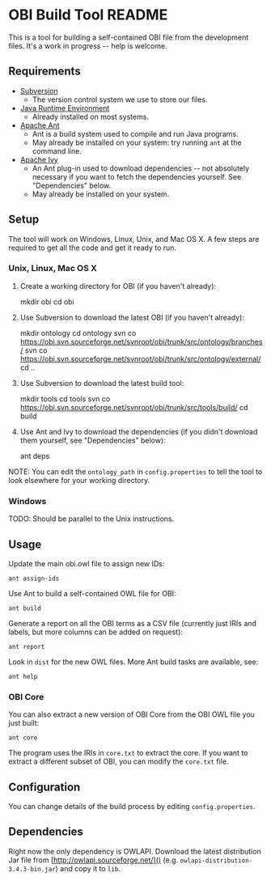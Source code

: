 # OBI Build Tool README

This is a tool for building a self-contained OBI file from the development files. It's a work in progress -- help is welcome.


## Requirements

- [Subversion](http://subversion.tigris.org/)
  - The version control system we use to store our files.
- [Java Runtime Environment](http://docs.oracle.com/javase/7/docs/webnotes/install/index.html)
  - Already installed on most systems.
- [Apache Ant](http://ant.apache.org)
  - Ant is a build system used to compile and run Java programs.
  - May already be installed on your system: try running `ant` at the command line.
- [Apache Ivy](http://ant.apache.org/ivy/)
  - An Ant plug-in used to download dependencies -- not absolutely necessary if you want to fetch the dependencies yourself. See "Dependencies" below.
  - May already be installed on your system.


## Setup

The tool will work on Windows, Linux, Unix, and Mac OS X. A few steps are required to get all the code and get it ready to run.

### Unix, Linux, Mac OS X

1. Create a working directory for OBI (if you haven't already):

    mkdir obi
    cd obi

2. Use Subversion to download the latest OBI (if you haven't already):

    mkdir ontology
    cd ontology
    svn co https://obi.svn.sourceforge.net/svnroot/obi/trunk/src/ontology/branches/
    svn co https://obi.svn.sourceforge.net/svnroot/obi/trunk/src/ontology/external/
    cd ..

3. Use Subversion to download the latest build tool:

    mkdir tools
    cd tools
    svn co https://obi.svn.sourceforge.net/svnroot/obi/trunk/src/tools/build/
    cd build

4. Use Ant and Ivy to download the dependencies (if you didn't download them yourself, see "Dependencies" below):

    ant deps

NOTE: You can edit the `ontology_path` in `config.properties` to tell the tool to look elsewhere for your working directory.

### Windows

TODO: Should be parallel to the Unix instructions.


## Usage

Update the main obi.owl file to assign new IDs:

    ant assign-ids

Use Ant to build a self-contained OWL file for OBI:

    ant build

Generate a report on all the OBI terms as a CSV file (currently just IRIs and labels, but more columns can be added on request):

    ant report

Look in `dist` for the new OWL files. More Ant build tasks are available, see:

    ant help


### OBI Core

You can also extract a new version of OBI Core from the OBI OWL file you just built:

    ant core

The program uses the IRIs in `core.txt` to extract the core. If you want to extract a different subset of OBI, you can modify the `core.txt` file.


## Configuration

You can change details of the build process by editing `config.properties`.


## Dependencies

Right now the only dependency is OWLAPI. Download the latest distribution Jar file from [http://owlapi.sourceforge.net/]() (e.g. `owlapi-distribution-3.4.3-bin.jar`) and copy it to `lib`.






